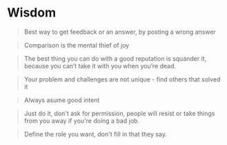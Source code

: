# Wisdom

> Best way to get feedback or an answer, by posting a wrong answer 

> Comparison is the mental thief of joy

> The best thing you can do with a good reputation is squander it, because you can’t take it with you when you’re dead.

> Your problem and challenges are not unique - find others that solved it 

> Always asume good intent

> Just do it, don't ask for permission, people will resist or take things from you away if you're doing a bad job.

> Define the role you want, don't fill in that they say.